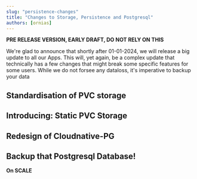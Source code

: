 ```yaml
---
slug: "persistence-changes"
title: "Changes to Storage, Persistence and Postgresql"
authors: [ornias]
---
```


**PRE RELEASE VERSION, EARLY DRAFT, DO NOT RELY ON THIS**

We're glad to announce that shortly after 01-01-2024, we will release a big update to all our Apps.
This will, yet again, be a complex update that technically has a few changes that might break some specific features for some users. 
While we do not forsee any dataloss, it's imperative to backup your data

## Standardisation of PVC storage



## Introducing: Static PVC Storage




## Redesign of Cloudnative-PG



## Backup that Postgresql Database!

**On SCALE**



